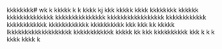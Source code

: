 kkkkkkkk# wk
k
kkkkk
k
k
kkkk
kj
kkk
kkkkk
kkkk
kkkkkkkk
kkkkkk
kkkkkkkkkkkkkk
kkkkkkkkkkkkkkk
kkkkkkkkkkkkkkkkk
kkkkkkkkkkkk
kkkkkkkkkkkk
kkkkkkkkkkkk
kkkkkkkkkk
kkk
kkk
kk
kkkkk
lkkkkkkkkkkkkkkkkkkk
kkkkkkkkkkkk
kkkkk
kk
kkk
kkkkkkkkkk
kkk
k
k
k
kkkk
kkkk
k
